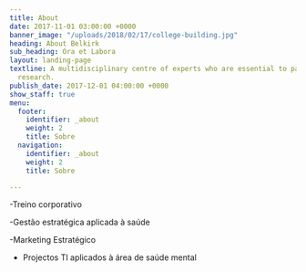 ```yaml
---
title: About
date: 2017-11-01 03:00:00 +0000
banner_image: "/uploads/2018/02/17/college-building.jpg"
heading: About Belkirk
sub_heading: Ora et Labora
layout: landing-page
textline: A multidisciplinary centre of experts who are essential to patient-oriented
  research.
publish_date: 2017-12-01 04:00:00 +0000
show_staff: true
menu:
  footer:
    identifier: _about
    weight: 2
    title: Sobre
  navigation:
    identifier: _about
    weight: 2
    title: Sobre

---
```

\-Treino corporativo

\-Gestão estratégica aplicada à saúde 

\-Marketing Estratégico

* Projectos TI aplicados à área de saúde mental